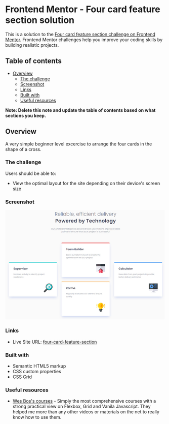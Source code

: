 # Frontend Mentor - Four card feature section solution

This is a solution to the [Four card feature section challenge on Frontend Mentor](https://www.frontendmentor.io/challenges/four-card-feature-section-weK1eFYK). Frontend Mentor challenges help you improve your coding skills by building realistic projects.

## Table of contents

- [Overview](#overview)
  - [The challenge](#the-challenge)
  - [Screenshot](#screenshot)
  - [Links](#links)
  - [Built with](#built-with)
  - [Useful resources](#useful-resources)


**Note: Delete this note and update the table of contents based on what sections you keep.**

## Overview
A very simple beginner level excercise to arrange the four cards in the shape of a cross.

### The challenge

Users should be able to:
- View the optimal layout for the site depending on their device's screen size

### Screenshot

![](./screenshot.jpg)

### Links

- Live Site URL: [four-card-feature-section](https://petroczibalazs.github.io/four-card-feature-section-PETROB/)


### Built with

- Semantic HTML5 markup
- CSS custom properties
- CSS Grid



### Useful resources

- [Wes Bos's courses](https://wesbos.com/courses) - Simply the most comprehensive courses with a strong practical view on Flexbox, Grid and Vanila Javascript. They helped me more than any other videos or materials on the net to really know how to use them.




